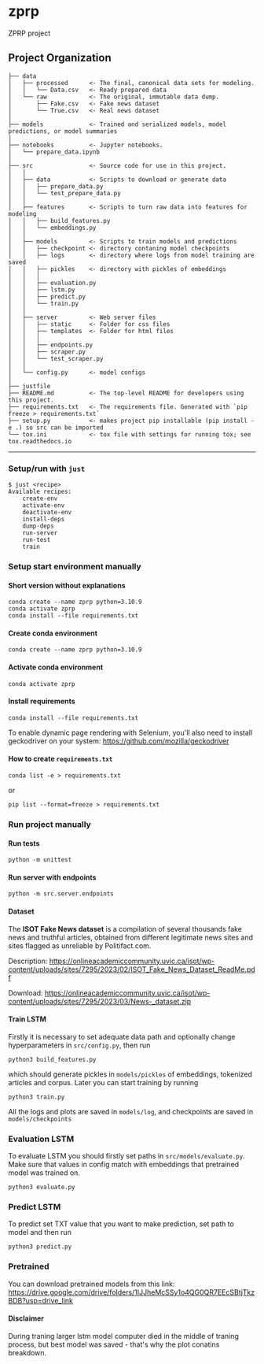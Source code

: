 zprp
==============================

ZPRP project

Project Organization
------------

    ├── data
    │   ├── processed      <- The final, canonical data sets for modeling.
    │   │   └── Data.csv   <- Ready prepared data
    │   └── raw            <- The original, immutable data dump.
    │       ├── Fake.csv   <- Fake news dataset
    │       └── True.csv   <- Real news dataset
    │
    ├── models             <- Trained and serialized models, model predictions, or model summaries
    │
    ├── notebooks          <- Jupyter notebooks.
    │   └── prepare_data.ipynb
    │
    ├── src                <- Source code for use in this project.
    │   │
    │   ├── data           <- Scripts to download or generate data
    │   │   ├── prepare_data.py
    │   │   └── test_prepare_data.py
    │   │
    │   ├── features       <- Scripts to turn raw data into features for modeling
    │   │   ├── build_features.py  
    │   │   └── embeddings.py  
    │   │
    │   ├── models         <- Scripts to train models and predictions
    │   │   ├── checkpoint <- directory contaning model checkpoints
    │   │   ├── logs       <- directory where logs from model training are saved
    │   │   ├── pickles    <- directory with pickles of embeddings
    │   │   │
    │   │   ├── evaluation.py
    │   │   ├── lstm.py    
    │   │   ├── predict.py 
    │   │   └── train.py   
    │   │
    │   ├── server         <- Web server files
    │   │   ├── static     <- Folder for css files
    │   │   ├── templates  <- Folder for html files
    │   │   │
    │   │   ├── endpoints.py
    │   │   ├── scraper.py
    │   │   └── test_scraper.py
    │   │
    │   └── config.py      <- model configs
    │
    ├── justfile
    ├── README.md          <- The top-level README for developers using this project.
    ├── requirements.txt   <- The requirements file. Generated with `pip freeze > requirements.txt`
    ├── setup.py           <- makes project pip installable (pip install -e .) so src can be imported
    └── tox.ini            <- tox file with settings for running tox; see tox.readthedocs.io


--------

### Setup/run with `just`
```
$ just <recipe>
Available recipes:
    create-env
    activate-env
    deactivate-env
    install-deps
    dump-deps
    run-server
    run-test
    train
```

### Setup start environment manually
#### Short version without explanations
```shell
conda create --name zprp python=3.10.9
conda activate zprp
conda install --file requirements.txt
```

#### Create conda environment
```shell
conda create --name zprp python=3.10.9
```

#### Activate conda environment
```shell
conda activate zprp
```

#### Install requirements
```shell
conda install --file requirements.txt
```

To enable dynamic page rendering with Selenium, you'll also need to install geckodriver on your system: https://github.com/mozilla/geckodriver

#### How to create `requirements.txt`
```shell
conda list -e > requirements.txt
```
or
```shell
pip list --format=freeze > requirements.txt
```

### Run project manually
#### Run tests
```shell
python -m unittest
```

#### Run server with endpoints
```shell
python -m src.server.endpoints
```


#### Dataset
The **ISOT Fake News dataset** is a compilation of several thousands fake news and truthful articles, obtained from different legitimate news sites and sites flagged as unreliable by Politifact.com.

Description:
https://onlineacademiccommunity.uvic.ca/isot/wp-content/uploads/sites/7295/2023/02/ISOT_Fake_News_Dataset_ReadMe.pdf

Download:
https://onlineacademiccommunity.uvic.ca/isot/wp-content/uploads/sites/7295/2023/03/News-_dataset.zip

#### Train LSTM
Firstly it is necessary to set adequate data path and optionally change hyperparameters in `src/config.py`, then run 
```shell
python3 build_features.py
```
which should generate pickles in `models/pickles` of embeddings, tokenized articles and corpus. Later you can start training 
by running
```shell
python3 train.py
```

All the logs and plots are saved in `models/log`, and checkpoints are saved in `models/checkpoints`

### Evaluation LSTM
To evaluate LSTM you should firstly set paths in `src/models/evaluate.py`. Make sure that values in config match with embeddings
that pretrained model was trained on.
```shell
python3 evaluate.py
```

### Predict LSTM
To predict set TXT value that you want to make prediction, set path to model and then run
```shell
python3 predict.py
```

### Pretrained
You can download pretrained models from this link: https://drive.google.com/drive/folders/1IJJheMcSSy1o4QG0QR7EEcSBtjTkzBDB?usp=drive_link


#### Disclaimer
During traning larger lstm model computer died in the middle of traning process, but best model was saved - that's why the plot conatins breakdown.
